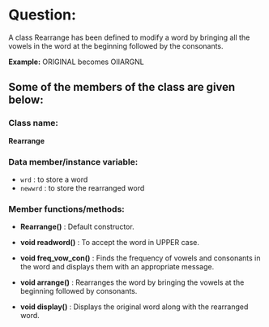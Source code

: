 # Question:

A class Rearrange has been defined to modify a word by bringing all the vowels in the word at the beginning followed by the consonants.

**Example:** ORIGINAL becomes OIIARGNL

## Some of the members of the class are given below:

### Class name:
**Rearrange**

### Data member/instance variable:

- `wrd` : to store a word
- `newwrd` : to store the rearranged word

### Member functions/methods:

- **Rearrange()** : Default constructor.

- **void readword()** : To accept the word in UPPER case.

- **void freq_vow_con()** : Finds the frequency of vowels and consonants in the word and displays them with an appropriate message.

- **void arrange()** : Rearranges the word by bringing the vowels at the beginning followed by consonants.

- **void display()** : Displays the original word along with the rearranged word.
